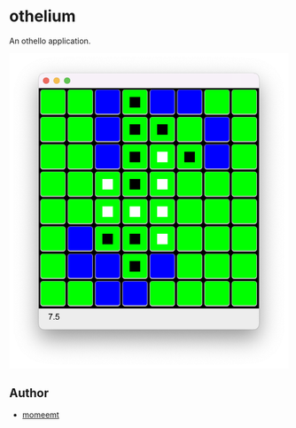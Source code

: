 # othelium
An othello application.

![](screenshot.png)

## Author
- [momeemt](https://twitter.com/momeemt)
